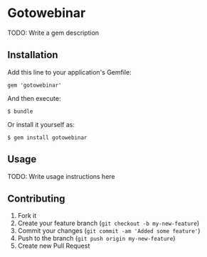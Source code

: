 # Gotowebinar

TODO: Write a gem description

## Installation

Add this line to your application's Gemfile:

    gem 'gotowebinar'

And then execute:

    $ bundle

Or install it yourself as:

    $ gem install gotowebinar

## Usage

TODO: Write usage instructions here

## Contributing

1. Fork it
2. Create your feature branch (`git checkout -b my-new-feature`)
3. Commit your changes (`git commit -am 'Added some feature'`)
4. Push to the branch (`git push origin my-new-feature`)
5. Create new Pull Request
